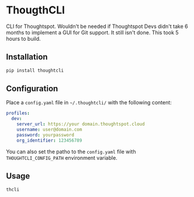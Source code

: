 # ThougthCLI

CLI for Thoughtspot. Wouldn't be needed if Thoughtspot Devs didn't take 6
months to implement a GUI for Git support. It still isn't done. This took 5 hours to build.

## Installation

```bash
pip install thoughtcli
```

## Configuration

Place a `config.yaml` file in `~/.thoughtcli/` with the following content:

```yaml
profiles:
  dev:
    server_url: https://your domain.thoughtspot.cloud
    username: user@domain.com
    password: yourpassword
    org_identifier: 123456789
```

You can also set the patho to the `config.yaml` file with `THOUGHTCLI_CONFIG_PATH` environment variable.

## Usage

```bash
thcli
```
